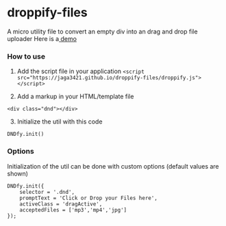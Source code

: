# droppify-files

A micro utility file to convert an empty div into an drag and drop file uploader
Here is a[ demo](https://jaga3421.github.io/droppify-files/)

### How to use
1. Add the script file in your application
```<script src="https://jaga3421.github.io/droppify-files/droppify.js"></script>```

2. Add a markup in your HTML/template file

```<div class="dnd"></div>```

3. Initialize the util with this code

```DNDfy.init()```
	
### Options

Initialization of the util can be done with custom options (default values are shown)

```
DNDfy.init({
	selector = '.dnd',
	promptText = 'Click or Drop your Files here', 
	activeClass = 'dragActive', 
	acceptedFiles = ['mp3','mp4','jpg'] 
});
```
